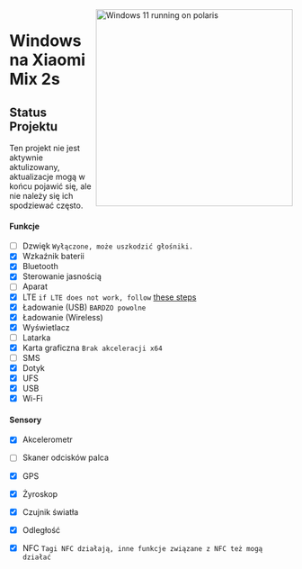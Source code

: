 <img align="right" src="https://github.com/n00b69/woa-polaris/blob/main/polaris.png" width="350" alt="Windows 11 running on polaris">

# Windows na Xiaomi Mix 2s

## Status Projektu
Ten projekt nie jest aktywnie aktulizowany, aktualizacje mogą w końcu pojawić się, ale nie należy się ich spodziewać często.

#### Funkcje
- [ ] Dzwięk ```Wyłączone, może uszkodzić głośniki.```
- [X] Wzkaźnik baterii
- [x] Bluetooth
- [x] Sterowanie jasnością
- [ ] Aparat
- [x] LTE ```if LTE does not work, follow``` [these steps](troubleshooting.md#lte-in-windows-does-not-work)
- [x] Ładowanie (USB) ```BARDZO powolne```
- [x] Ładowanie (Wireless)
- [x] Wyświetlacz
- [ ] Latarka
- [x] Karta graficzna  ```Brak akceleracji x64```
- [ ] SMS
- [x] Dotyk 
- [x] UFS
- [x] USB
- [x] Wi-Fi

#### Sensory
- [x] Akcelerometr
- [ ] Skaner odcisków palca
- [x] GPS
- [x] Żyroskop
- [x] Czujnik światła
- [x] Odległość
- [X] NFC ```Tagi NFC działają, inne funkcje związane z NFC też mogą działać```
      














